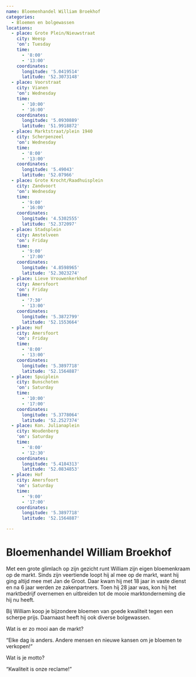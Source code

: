 ```yaml
---
name: Bloemenhandel William Broekhof
categories:
  - Bloemen en bolgewassen
locations:
  - place: Grote Plein/Nieuwstraat
    city: Weesp
    'on': Tuesday
    time:
      - '8:00'
      - '13:00'
    coordinates:
      longitude: '5.0419514'
      latitude: '52.3073148'
  - place: Voorstraat
    city: Vianen
    'on': Wednesday
    time:
      - '10:00'
      - '16:00'
    coordinates:
      longitude: '5.0930889'
      latitude: '51.9918872'
  - place: Marktstraat/plein 1940
    city: Scherpenzeel
    'on': Wednesday
    time:
      - '8:00'
      - '13:00'
    coordinates:
      longitude: '5.49043'
      latitude: '52.07966'
  - place: Grote Krocht/Raadhuisplein
    city: Zandvoort
    'on': Wednesday
    time:
      - '9:00'
      - '16:00'
    coordinates:
      longitude: '4.5302555'
      latitude: '52.372097'
  - place: Stadsplein
    city: Amstelveen
    'on': Friday
    time:
      - '9:00'
      - '17:00'
    coordinates:
      longitude: '4.8598965'
      latitude: '52.3023274'
  - place: Lieve Vrouwenkerkhof
    city: Amersfoort
    'on': Friday
    time:
      - '7:30'
      - '13:00'
    coordinates:
      longitude: '5.3872799'
      latitude: '52.1553664'
  - place: Hof
    city: Amersfoort
    'on': Friday
    time:
      - '8:00'
      - '13:00'
    coordinates:
      longitude: '5.3897718'
      latitude: '52.1564887'
  - place: Spuiplein
    city: Bunschoten
    'on': Saturday
    time:
      - '10:00'
      - '17:00'
    coordinates:
      longitude: '5.3778064'
      latitude: '52.2527374'
  - place: Kon. Julianaplein
    city: Woudenberg
    'on': Saturday
    time:
      - '8:00'
      - '12:30'
    coordinates:
      longitude: '5.4184313'
      latitude: '52.0834853'
  - place: Hof
    city: Amersfoort
    'on': Saturday
    time:
      - '9:00'
      - '17:00'
    coordinates:
      longitude: '5.3897718'
      latitude: '52.1564887'

---
```


# Bloemenhandel William Broekhof

Met een grote glimlach op zijn gezicht runt William zijn eigen bloemenkraam op de markt. Sinds zijn veertiende loopt hij al mee op de markt, want hij ging altijd mee met Jan de Groot. Daar kwam hij met 18 jaar in vaste dienst en na 6 jaar werden ze zakenpartners. Toen hij 28 jaar was, kon hij het marktbedrijf overnemen en uitbreiden tot de mooie marktonderneming die hij nu heeft.

Bij William koop je bijzondere bloemen van goede kwaliteit tegen een scherpe prijs. Daarnaast heeft hij ook diverse bolgewassen.

Wat is er zo mooi aan de markt?

“Elke dag is anders. Andere mensen en nieuwe kansen om je bloemen te verkopen!”

Wat is je motto?

“Kwaliteit is onze reclame!”

 